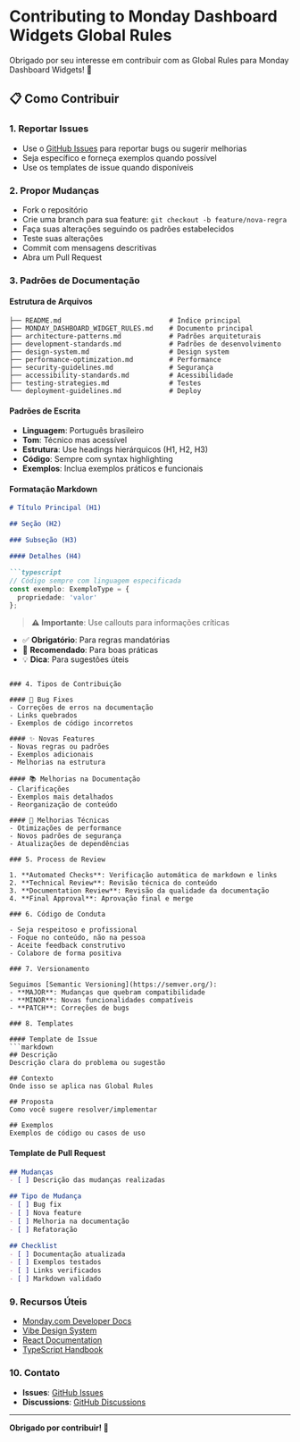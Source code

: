 # Contributing to Monday Dashboard Widgets Global Rules

Obrigado por seu interesse em contribuir com as Global Rules para Monday Dashboard Widgets! 🎉

## 📋 Como Contribuir

### 1. Reportar Issues
- Use o [GitHub Issues](https://github.com/gabrielrodriguesalest/GlobalRulesWidgetMonday/issues) para reportar bugs ou sugerir melhorias
- Seja específico e forneça exemplos quando possível
- Use os templates de issue quando disponíveis

### 2. Propor Mudanças
- Fork o repositório
- Crie uma branch para sua feature: `git checkout -b feature/nova-regra`
- Faça suas alterações seguindo os padrões estabelecidos
- Teste suas alterações
- Commit com mensagens descritivas
- Abra um Pull Request

### 3. Padrões de Documentação

#### Estrutura de Arquivos
```
├── README.md                           # Índice principal
├── MONDAY_DASHBOARD_WIDGET_RULES.md    # Documento principal
├── architecture-patterns.md            # Padrões arquiteturais
├── development-standards.md            # Padrões de desenvolvimento
├── design-system.md                    # Design system
├── performance-optimization.md         # Performance
├── security-guidelines.md              # Segurança
├── accessibility-standards.md          # Acessibilidade
├── testing-strategies.md               # Testes
└── deployment-guidelines.md            # Deploy
```

#### Padrões de Escrita
- **Linguagem**: Português brasileiro
- **Tom**: Técnico mas acessível
- **Estrutura**: Use headings hierárquicos (H1, H2, H3)
- **Código**: Sempre com syntax highlighting
- **Exemplos**: Inclua exemplos práticos e funcionais

#### Formatação Markdown
```markdown
# Título Principal (H1)

## Seção (H2)

### Subseção (H3)

#### Detalhes (H4)

```typescript
// Código sempre com linguagem especificada
const exemplo: ExemploType = {
  propriedade: 'valor'
};
```

> **⚠️ Importante**: Use callouts para informações críticas

- ✅ **Obrigatório**: Para regras mandatórias
- 🔄 **Recomendado**: Para boas práticas
- 💡 **Dica**: Para sugestões úteis
```

### 4. Tipos de Contribuição

#### 🐛 Bug Fixes
- Correções de erros na documentação
- Links quebrados
- Exemplos de código incorretos

#### ✨ Novas Features
- Novas regras ou padrões
- Exemplos adicionais
- Melhorias na estrutura

#### 📚 Melhorias na Documentação
- Clarificações
- Exemplos mais detalhados
- Reorganização de conteúdo

#### 🔧 Melhorias Técnicas
- Otimizações de performance
- Novos padrões de segurança
- Atualizações de dependências

### 5. Process de Review

1. **Automated Checks**: Verificação automática de markdown e links
2. **Technical Review**: Revisão técnica do conteúdo
3. **Documentation Review**: Revisão da qualidade da documentação
4. **Final Approval**: Aprovação final e merge

### 6. Código de Conduta

- Seja respeitoso e profissional
- Foque no conteúdo, não na pessoa
- Aceite feedback construtivo
- Colabore de forma positiva

### 7. Versionamento

Seguimos [Semantic Versioning](https://semver.org/):
- **MAJOR**: Mudanças que quebram compatibilidade
- **MINOR**: Novas funcionalidades compatíveis
- **PATCH**: Correções de bugs

### 8. Templates

#### Template de Issue
```markdown
## Descrição
Descrição clara do problema ou sugestão

## Contexto
Onde isso se aplica nas Global Rules

## Proposta
Como você sugere resolver/implementar

## Exemplos
Exemplos de código ou casos de uso
```

#### Template de Pull Request
```markdown
## Mudanças
- [ ] Descrição das mudanças realizadas

## Tipo de Mudança
- [ ] Bug fix
- [ ] Nova feature
- [ ] Melhoria na documentação
- [ ] Refatoração

## Checklist
- [ ] Documentação atualizada
- [ ] Exemplos testados
- [ ] Links verificados
- [ ] Markdown validado
```

### 9. Recursos Úteis

- [Monday.com Developer Docs](https://developer.monday.com/)
- [Vibe Design System](https://vibe.monday.com/)
- [React Documentation](https://react.dev/)
- [TypeScript Handbook](https://www.typescriptlang.org/docs/)

### 10. Contato

- **Issues**: [GitHub Issues](https://github.com/gabrielrodriguesalest/GlobalRulesWidgetMonday/issues)
- **Discussions**: [GitHub Discussions](https://github.com/gabrielrodriguesalest/GlobalRulesWidgetMonday/discussions)

---

**Obrigado por contribuir! 🚀**

